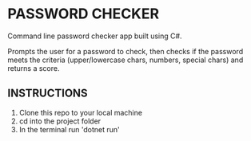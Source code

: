 # PASSWORD CHECKER

Command line password checker app built using C#.

Prompts the user for a password to check, then checks if the password meets the criteria (upper/lowercase chars, numbers, special chars) and returns a score.

## INSTRUCTIONS

1. Clone this repo to your local machine
2. cd into the project folder
3. In the terminal run 'dotnet run'
